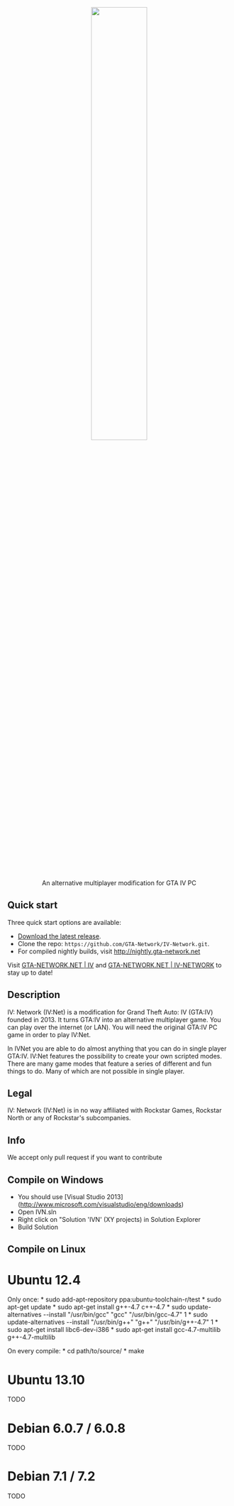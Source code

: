 <p align="center"><img src="http://dev.gta-network.net/content/iv-network.png" align="center" style="width:50%;" /></p>
<p align="center" style="font-size:14px;">An alternative multiplayer modification for GTA IV PC</p>

## Quick start

Three quick start options are available:

* [Download the latest release](https://github.com/GTA-Network/IV-Network/archive/master.zip).
* Clone the repo: `https://github.com/GTA-Network/IV-Network.git`.
* For compiled nightly builds, visit http://nightly.gta-network.net

Visit [GTA-NETWORK.NET | IV](http://iv.gta-network.net) and [GTA-NETWORK.NET | IV-NETWORK](http://iv-network.gta-network.net) to stay up to date!

## Description

IV: Network (IV:Net) is a modification for Grand Theft Auto: IV (GTA:IV) founded in 2013. It turns GTA:IV into an alternative multiplayer game. You can play over the internet (or LAN). You will need the original GTA:IV PC game in order to play IV:Net.

In IVNet you are able to do almost anything that you can do in single player GTA:IV. IV:Net features the possibility to create your own scripted modes. There are many game modes that feature a series of different and fun things to do. Many of which are not possible in single player.

## Legal

IV: Network (IV:Net) is in no way affiliated with Rockstar Games, Rockstar North or any of Rockstar's subcompanies.

## Info

We accept only pull request if you want to contribute

## Compile on Windows

* You should use [Visual Studio 2013] (http://www.microsoft.com/visualstudio/eng/downloads)
* Open IVN.sln
* Right click on "Solution 'IVN' (XY projects) in Solution Explorer
* Build Solution

## Compile on Linux

# Ubuntu 12.4

Only once:
	* sudo add-apt-repository ppa:ubuntu-toolchain-r/test
	* sudo apt-get update
	* sudo apt-get install g++-4.7 c++-4.7
	* sudo update-alternatives --install "/usr/bin/gcc" "gcc" "/usr/bin/gcc-4.7" 1
	* sudo update-alternatives --install "/usr/bin/g++" "g++" "/usr/bin/g++-4.7" 1
	* sudo apt-get install libc6-dev-i386
	* sudo apt-get install gcc-4.7-multilib g++-4.7-multilib
	
On every compile:
	* cd path/to/source/
	* make

# Ubuntu 13.10

TODO

# Debian 6.0.7 / 6.0.8

TODO

# Debian 7.1 / 7.2

TODO